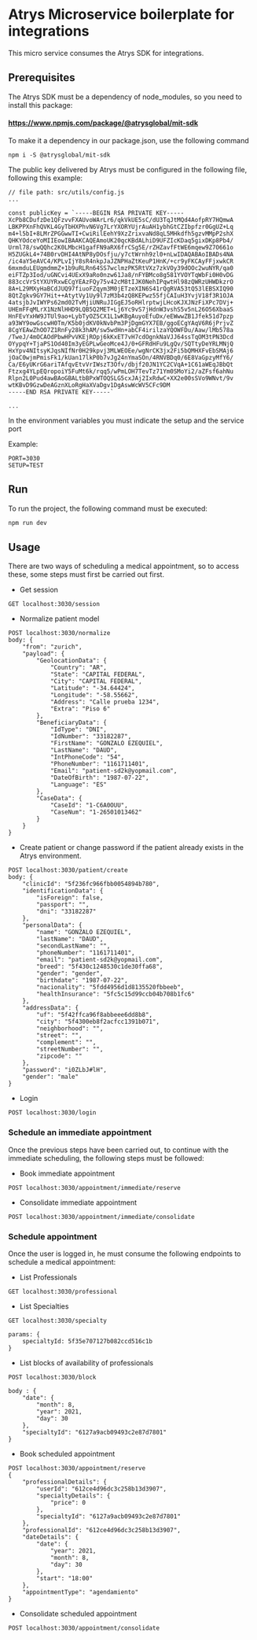 # Atrys Microservice boilerplate for integrations

This micro service consumes the Atrys SDK for integrations.

## Prerequisites

The Atrys SDK must be a dependency of node_modules, so you need to install this package:
#### https://www.npmjs.com/package/@atrysglobal/mit-sdk

To make it a dependency in our package.json, use the following command

```
npm i -S @atrysglobal/mit-sdk
```

The public key delivered by Atrys must be configured in the following file, following this example:

```
// file path: src/utils/config.js
...

const publicKey = `-----BEGIN RSA PRIVATE KEY-----
XcPb8CDufzDe1QFzvvFXAUvoWArLr6/qkVkUE5sC/dU3TqJtMQd4AofpRY7HQmwA
LBKPPXnFhQVKL4GyTbHXPhvN6Vg7LrYXORYUjrAuAH1ybhGtCZIbpfzr0GgUZ+Lq
m4+l5bI+8LMrZPGGwwTI+CwiRilEehY9XzZrixvaNd8qL5MHkdfh5gzvMMpP2shX
QHKYOdceYoMIIEowIBAAKCAQEAmoUK20qcKBdALhiD9UFZIcKDaq5gixDKp8Pb4/
Urml78/swQQhc2K0LMbcH1gafFN9aRX6frCSg5E/rZHZavfFtWE6mqew9Z7O661o
H5ZUGkL4+74B0rvDHI4AtNP8yDOsfju/y7ctWrnh9zl0+nLwIDAQABAoIBADs4NA
/ic4aY5eAVC4/KPLvIjY8sR4nkpJaJZNPHaZtKeuP1HnK/+cr9yFKCAyFFjxwkCR
6mxmduLEUgmdmmZ+1b9uRLRn64SS7wclmzPK5RtVXz7zkVOy39dOOc2wuNYR/qa0
eiFTZp3Iod/uGNCvi4UExX9aRo0nzw61Ja8/nFYBMco8g581YVOYTqWbFi0H0vDG
883ccVrStYXUYRxwECgYEAzFQy75v42cM8tIJK0NehIPqwtHl98zQWRzUHWDkzrO
8A+L29MXyHaBCdJUQ97fiuoFZqym3M0jETzeXIN6S41rQgRVA53tQ53lEBSXIQ90
8QtZgkv9GY7Hit++AtytVy1Uy9l7zM3b4zQ8KEPwz55fjCAIuH3YvjV18f3R1OJA
4atsjbJvIWYPs62md02TvMjiUNRuJIGgEJ5oRHlrptwjLHcoKJXJNzFiXPc7DVj+
UHEmFFqMLrX1NzNlHHD9LQB5Q2MET+Lj6Yc9vS7jHdnW3vshS5v5nL26O56XbaaS
HnFEvYxHW9JTUl9ao+LybTyOZ5CX1L1wKBgAuyoEfuDx/eEWwwZB1Jfek51d7pzp
a93WY9owGscwH0Tm/K5b0jdKV0kNvbPm3PjDgmGYX7EB/ggoECgYAqV6R6jPrjvZ
8CgYEAwZhOO7Z1RnFy28k3hAM/sw5wdHn+abCF4irilzaYQOWFDu/Aaw/lMb578a
/TweJ/4mOCAOdPbwHPvVKEjROpj6kKxET7vH7cdOgnkNaVJJ64ssTqOM3tPN3Dcd
OYypqY+TjaPS1Od40Im3yEGPLwGeoMce4J/0+GFRdHFu9LgQv/SQTtyDeYRLMNjQ
HxYpv4NItsyKJqsNIfNr0H29kpvj3MLWEOEe/wgNrCK3jx2Fi5bQMHXFvEbSMAj6
jOaC0wjmPmisFk1/kUan17lkP0b7vJg24nYmaSOn/4RNVBDq0/6E8VaGpzyMfY6/
Ca/E6yUKrG6ariTAfqvEtvVrIWszT3Ofv/dbjf20JN1YC2CVqA+1C61aWEqJBbQt
Ftzxg4YLpEQropoiY5FuMt6k/rqq5/wPmLOH7TevTz71Ym0SMoYi2/aZFsf6ahNu
Rlpn2L0Pud4awBAoGBALtbBPxWTOQSLG5cxJAj2IxRdwC+XX2e00sSVo9WNvt/9v
wtKBvD9GzwDeAGznXLoRgHaXVaDgv1DgAswWcWV5CFc9DM
-----END RSA PRIVATE KEY-----`

...
```

In the environment variables you must indicate the setup and the service port

Example:

```
PORT=3030
SETUP=TEST
```

## Run 
To run the project, the following command must be executed:

```bash
npm run dev
```

## Usage
There are two ways of scheduling a medical appointment, so to access these, some steps must first be carried out first.

- Get session

```
GET localhost:3030/session
```

- Normalize patient model 

```
POST localhost:3030/normalize
body: {
    "from": "zurich",
    "payload": {
        "GeolocationData": {
            "Country": "AR",
            "State": "CAPITAL FEDERAL",
            "City": "CAPITAL FEDERAL",
            "Latitude": "-34.64424",
            "Longitude": "-58.55662",
            "Address": "Calle prueba 1234",
            "Extra": "Piso 6"
        },
        "BeneficiaryData": {
            "IdType": "DNI",
            "IdNumber": "33182287",
            "FirstName": "GONZALO EZEQUIEL",
            "LastName": "DAUD",
            "IntPhoneCode": "54",
            "PhoneNumber": "1161711401",
            "Email": "patient-sd2k@yopmail.com",
            "DateOfBirth": "1987-07-22",
            "Language": "ES"
        },
        "CaseData": {
            "CaseId": "1-C6A0OUU",
            "CaseNum": "1-26501013462"
        }
    }
}
```

- Create patient or change password if the patient already exists in the Atrys environment.

```
POST localhost:3030/patient/create
body: {
    "clinicId": "5f236fc966fbb0054894b780",
    "identificationData": {
        "isForeign": false,
        "passport": "",
        "dni": "33182287"
    },
    "personalData": {
        "name": "GONZALO EZEQUIEL",
        "lastName": "DAUD",
        "secondLastName": "",
        "phoneNumber": "1161711401",
        "email": "patient-sd2k@yopmail.com",
        "breed": "5f430c1248530c1de30ffa68",
        "gender": "gender",
        "birthdate": "1987-07-22",
        "nacionality": "5fdd4956d1d8135520fbbeeb",
        "healthInsurance": "5fc5c15d99ccb04b708b1fc6"
    },
    "addressData": {
        "uf": "5f42ffca96f8abbeee6dd8b8",
        "city": "5f4300eb8f2acfcc1391b071",
        "neighborhood": "",
        "street": "",
        "complement": "",
        "streetNumber": "",
        "zipcode": ""
    },
    "password": "i0ZLbJ#lH",
    "gender": "male"
}
```

- Login

```
POST localhost:3030/login
```

### Schedule an immediate appointment
Once the previous steps have been carried out, to continue with the immediate scheduling, the following steps must be followed:


- Book immediate appointment

```
POST localhost:3030/appointment/immediate/reserve
```

- Consolidate immediate appointment

```
POST localhost:3030/appointment/immediate/consolidate
```

### Schedule appointment
Once the user is logged in, he must consume the following endpoints to schedule a medical appointment:

- List Professionals

```
GET localhost:3030/professional
```

- List Specialties

```
GET localhost:3030/specialty

params: {
    specialtyId: 5f35e707127b082ccd516c1b
}
```

- List blocks of availability of professionals

```
POST localhost:3030/block

body : {
    "date": {
        "month": 8,
        "year": 2021,
        "day": 30
    },
    "specialtyId": "6127a9acb09493c2e87d7801"
}
```

- Book scheduled appointment

```
POST localhost:3030/appointment/reserve
{
    "professionalDetails": {
        "userId": "612ce4d96dc3c258b13d3907",
        "specialtyDetails": {
            "price": 0
        },
        "specialtyId": "6127a9acb09493c2e87d7801"
    },
    "professionalId": "612ce4d96dc3c258b13d3907",
    "dateDetails": {
        "date": {
            "year": 2021,
            "month": 8,
            "day": 30
        },
        "start": "18:00"
    },
    "appointmentType": "agendamiento"
}
```

- Consolidate scheduled appointment

```
POST localhost:3030/appointment/consolidate
```